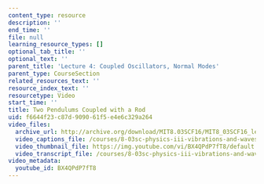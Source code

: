 ```yaml
---
content_type: resource
description: ''
end_time: ''
file: null
learning_resource_types: []
optional_tab_title: ''
optional_text: ''
parent_title: 'Lecture 4: Coupled Oscillators, Normal Modes'
parent_type: CourseSection
related_resources_text: ''
resource_index_text: ''
resourcetype: Video
start_time: ''
title: Two Pendulums Coupled with a Rod
uid: f6644f23-c87d-9090-61f5-e4e6c329a264
video_files:
  archive_url: http://archive.org/download/MIT8.03SCF16/MIT8_03SCF16_lec04_300k.mp4
  video_captions_file: /courses/8-03sc-physics-iii-vibrations-and-waves-fall-2016/8c468850355c5b1baf5c44b018bb35e5_BX4QPdP7fT8.vtt
  video_thumbnail_file: https://img.youtube.com/vi/BX4QPdP7fT8/default.jpg
  video_transcript_file: /courses/8-03sc-physics-iii-vibrations-and-waves-fall-2016/bd55aa662f6531e1316a33d107cc09bd_BX4QPdP7fT8.pdf
video_metadata:
  youtube_id: BX4QPdP7fT8
---
```

